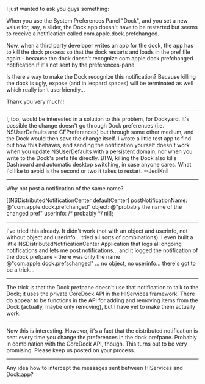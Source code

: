 I just wanted to ask you guys something:

When you use the System Preferences Panel "Dock", and you set a new value for, say, a slider, the Dock.app doesn't have to be restarted but seems to receive a notification called com.apple.dock.prefchanged.

Now, when a third party developer writes an app for the dock, the app has to kill the dock process so that the dock restarts and loads in the pref file again - because the dock doesn't recognize com.apple.dock.prefchanged notification if it's not sent by the preferences-pane.

Is there a way to make the Dock recognize this notification? Because killing the dock is ugly, expose (and in leopard spaces) will be terminated as well which really isn't userfriendly...

Thank you very much!!

----

I, too, would be interested in a solution to this problem, for Dockyard. It's possible the change doesn't go through Dock preferences (i.e. NSUserDefaults and CFPreferences) but through some other medium, and the Dock would then save the change itself. I wrote a little test app to find out how this behaves, and sending the notification yourself doesn't work when you update NSUserDefaults with a persistent domain, nor when you write to the Dock's prefs file directly. BTW, killing the Dock also kills Dashboard and automatic desktop switching, in case anyone cares. What I'd like to avoid is the second or two it takes to restart. --JediKnil

----

Why not post a notification of the same name?

[[NSDistributedNotificationCenter defaultCenter] postNotificationName: @"com.apple.dock.prefchanged" object: @"probably the name of the changed pref" userInfo: /* probably */ nil];

----

I've tried this already. It didn't work (not with an object and userinfo, not without object and userinfo... tried all sorts of combinations). I even built a little NSDistributedNotificationCenter Application that logs all ongoing notifications and lets me post notifications... and it logged the notification of the dock prefpane - there was only the name @"com.apple.dock.prefschanged" ... no object, no userinfo... there's got to be a trick...

----

The trick is that the Dock prefpane doesn't use that notification to talk to the Dock; it uses the private CoreDock API in the HIServices framework. There do appear to be functions in the API for adding and removing items from the Dock (actually, maybe only removing), but I have yet to make them actually work.

----

Now this is interesting. However, it's a fact that the distributed notification is sent every time you change the preferences in the dock prefpane. Probably in combination with the CoreDock API, though. This turns out to be very promising. Please keep us posted on your process.

----

Any idea how to intercept the messages sent between HIServices and Dock.app?

